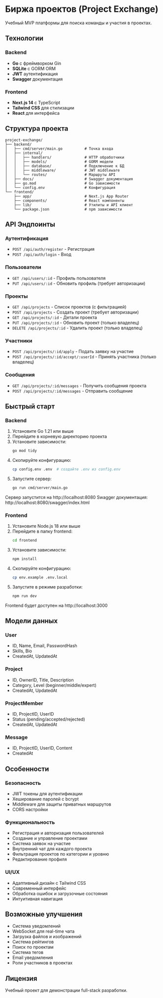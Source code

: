 # Биржа проектов (Project Exchange)

Учебный MVP платформы для поиска команды и участия в проектах.

## Технологии

### Backend
- **Go** с фреймворком Gin
- **SQLite** с GORM ORM
- **JWT** аутентификация
- **Swagger** документация

### Frontend
- **Next.js 14** с TypeScript
- **Tailwind CSS** для стилизации
- **React** для интерфейса

## Структура проекта

```
project-exchange/
├── backend/
│   ├── cmd/server/main.go          # Точка входа
│   ├── internal/
│   │   ├── handlers/               # HTTP обработчики
│   │   ├── models/                 # GORM модели
│   │   ├── database/               # Подключение к БД
│   │   ├── middleware/             # JWT middleware
│   │   └── routes/                 # Маршруты API
│   ├── docs/                       # Swagger документация
│   ├── go.mod                      # Go зависимости
│   └── config.env                  # Конфигурация
└── frontend/
    ├── app/                        # Next.js App Router
    ├── components/                 # React компоненты
    ├── lib/                        # Утилиты и API клиент
    └── package.json                # npm зависимости
```

## API Эндпоинты

### Аутентификация
- `POST /api/auth/register` - Регистрация
- `POST /api/auth/login` - Вход

### Пользователи
- `GET /api/users/:id` - Профиль пользователя
- `PUT /api/users/:id` - Обновить профиль (требует авторизации)

### Проекты
- `GET /api/projects` - Список проектов (с фильтрацией)
- `POST /api/projects` - Создать проект (требует авторизации)
- `GET /api/projects/:id` - Детали проекта
- `PUT /api/projects/:id` - Обновить проект (только владелец)
- `DELETE /api/projects/:id` - Удалить проект (только владелец)

### Участники
- `POST /api/projects/:id/apply` - Подать заявку на участие
- `POST /api/projects/:id/accept/:userId` - Принять участника (только владелец)

### Сообщения
- `GET /api/projects/:id/messages` - Получить сообщения проекта
- `POST /api/projects/:id/messages` - Отправить сообщение

## Быстрый старт

### Backend

1. Установите Go 1.21 или выше
2. Перейдите в корневую директорию проекта
3. Установите зависимости:
   ```bash
   go mod tidy
   ```
4. Скопируйте конфигурацию:
   ```bash
   cp config.env .env  # создайте .env из config.env
   ```
5. Запустите сервер:
   ```bash
   go run cmd/server/main.go
   ```

Сервер запустится на http://localhost:8080
Swagger документация: http://localhost:8080/swagger/index.html

### Frontend

1. Установите Node.js 18 или выше
2. Перейдите в папку frontend:
   ```bash
   cd frontend
   ```
3. Установите зависимости:
   ```bash
   npm install
   ```
4. Скопируйте конфигурацию:
   ```bash
   cp env.example .env.local
   ```
5. Запустите в режиме разработки:
   ```bash
   npm run dev
   ```

Frontend будет доступен на http://localhost:3000

## Модели данных

### User
- ID, Name, Email, PasswordHash
- Skills, Bio
- CreatedAt, UpdatedAt

### Project
- ID, OwnerID, Title, Description
- Category, Level (beginner/middle/expert)
- CreatedAt, UpdatedAt

### ProjectMember
- ID, ProjectID, UserID
- Status (pending/accepted/rejected)
- CreatedAt, UpdatedAt

### Message
- ID, ProjectID, UserID, Content
- CreatedAt

## Особенности

### Безопасность
- JWT токены для аутентификации
- Хеширование паролей с bcrypt
- Middleware для защиты приватных маршрутов
- CORS настройки

### Функциональность
- Регистрация и авторизация пользователей
- Создание и управление проектами
- Система заявок на участие
- Внутренний чат для каждого проекта
- Фильтрация проектов по категории и уровню
- Редактирование профиля

### UI/UX
- Адаптивный дизайн с Tailwind CSS
- Современный интерфейс
- Обработка ошибок и загрузочные состояния
- Интуитивная навигация

## Возможные улучшения

- Система уведомлений
- WebSocket для real-time чата
- Загрузка файлов и изображений
- Система рейтингов
- Поиск по проектам
- Система тегов
- Email уведомления
- Роли участников в проектах

## Лицензия

Учебный проект для демонстрации full-stack разработки.
